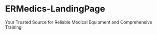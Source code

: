 # ERMedics-LandingPage
Your Trusted Source for Reliable Medical Equipment and Comprehensive Training

